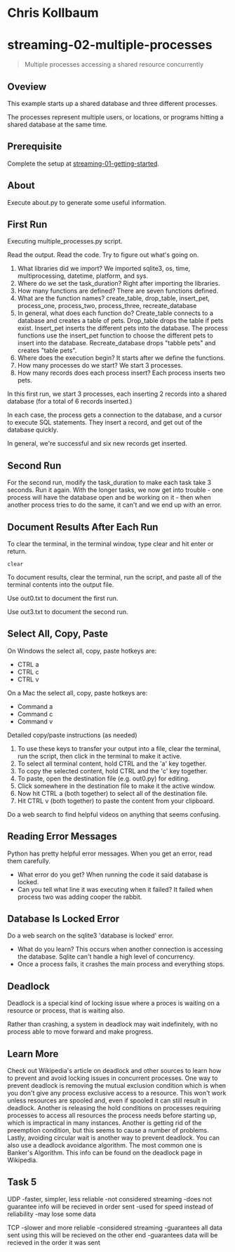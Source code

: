 # Chris Kollbaum

# streaming-02-multiple-processes

> Multiple processes accessing a shared resource concurrently

## Oveview

This example starts up a shared database and three different processes.

The processes represent multiple users, or locations, or programs 
hitting a shared database at the same time. 

## Prerequisite

Complete the setup at [streaming-01-getting-started](https://github.com/denisecase/streaming-01-getting-started).

## About

Execute about.py to generate some useful information.

## First Run

Executing multiple_processes.py script.

Read the output. Read the code. 
Try to figure out what's going on. 

1. What libraries did we import? We imported sqlite3, os, time, multiprocessing, datetime, platform, and sys.
1. Where do we set the task_duration? Right after importing the libraries.
1. How many functions are defined? There are seven functions defined.
1. What are the function names? create_table, drop_table, insert_pet, process_one, process_two, process_three, recreate_database
1. In general, what does each function do? Create_table connects to a database and creates a table of pets.  Drop_table drops the table if pets exist.  Insert_pet inserts the different pets into the database.  The process functions use the insert_pet function to choose the different pets to insert into the database.  Recreate_database drops "tabble pets" and creates "table pets".  
1. Where does the execution begin? It starts after we define the functions.  
1. How many processes do we start?  We start 3 processes.
1. How many records does each process insert?  Each process inserts two pets.  

In this first run, we start 3 processes, 
each inserting 2 records into a shared database 
(for a total of 6 records inserted.)

In each case, the process gets a connection to the database, 
and a cursor to execute SQL statements.
They insert a record, and get out of the database quickly.

In general, we're successful and six new records get inserted. 

## Second Run

For the second run, modify the task_duration to make each task take 3 seconds. Run it again. 
With the longer tasks, we now get into trouble - 
one process will have the database open and be working on it - 
then when another process tries to do the same, it can't and 
we end up with an error. 

## Document Results After Each Run

To clear the terminal, in the terminal window, type clear and hit enter or return. 

`clear`

To document results, clear the terminal, run the script, and paste all of the terminal contents into the output file.

Use out0.txt to document the first run. 

Use out3.txt to document the second run.

## Select All, Copy, Paste

On Windows the select all, copy, paste hotkeys are:

- CTRL a 
- CTRL c 
- CTRL v 

On a Mac the select all, copy, paste hotkeys are:

- Command a
- Command c
- Command v

Detailed copy/paste instructions (as needed)

1. To use these keys to transfer your output into a file, 
clear the terminal, run the script, then click in the terminal to make it active.
1. To select all terminal content, hold CTRL and the 'a' key together. 
1. To copy the selected content, hold CTRL and the 'c' key together. 
1. To paste, open the destination file (e.g. out0.py) for editing.
1. Click somewhere in the destination file to make it the active window.
1. Now hit CTRL a (both together) to select all of the destination file.
1. Hit CTRL v (both together) to paste the content from your clipboard.

Do a web search to find helpful videos on anything that seems confusing. 

## Reading Error Messages

Python has pretty helpful error messages. 
When you get an error, read them carefully. 

- What error do you get?  When running the code it said database is locked.  
- Can you tell what line it was executing when it failed?  It failed when process two was adding cooper the rabbit.


## Database Is Locked Error

Do a web search on the sqlite3 'database is locked' error.

- What do you learn?  This occurs when another connection is accessing the database.  Sqlite can't handle a high level of concurrency.  
- Once a process fails, it crashes the main process and everything stops. 

## Deadlock

Deadlock is a special kind of locking issue where a proces 
is waiting on a resource or process, that is waiting also. 

Rather than crashing, a system in deadlock may wait indefinitely, 
with no process able to move forward and make progress.

## Learn More

Check out Wikipedia's article on deadlock and other sources to learn how to prevent and avoid locking issues in concurrent processes. 
One way to prevent deadlock is removing the mutual exclusion condition which is when you don't give any process exclusive access to a resource.  This won't work unless resources are spooled and, even if spooled it can still result in deadlock.  Another is releasing the hold conditions on processes requiring processes to access all resources the process needs before starting up, which is impractical in many instances.  Another is getting rid of the preemption condition, but this seems to cause a number of problems.  Lastly, avoiding circular wait is another way to prevent deadlock.  You can also use a deadlock avoidance algorithm.  The most common one is Banker's Algorithm.  This info can be found on the deadlock page in Wikipedia.  

## Task 5  


UDP 
-faster, simpler, less reliable 
-not considered streaming
-does not guarantee info will be recieved in order sent
-used for speed instead of reliability
-may lose some data 

TCP
-slower and more reliable
-considered streaming
-guarantees all data sent using this will be recieved on the other end
-guarantees data will be recieved in the order it was sent


